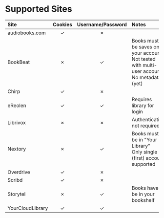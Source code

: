 # Supported Sites

| Site             | Cookies | Username/Password | Notes                                                                                              |
|:-----------------|:-------:|:-----------------:|:---------------------------------------------------------------------------------------------------|
| audiobooks.com   |    ✓    |         ✗         |                                                                                                    |
| BookBeat         |    ✗    |         ✓         | Books must be saves on your account <br> Not tested with multi-user account <br> No metadata (yet) |
| Chirp            |    ✓    |         ✗         |                                                                                                    |
| eReolen          |    ✓    |         ✓         | Requires library for login                                                                         |
| Librivox         |    ✗    |         ✗         | Authentication not required                                                                        |
| Nextory          |    ✗    |         ✓         | Books must be in "Your Library" <br/>Only single (first) account supported                         |
| Overdrive        |    ✓    |         ✗         |                                                                                                    |
| Scribd           |    ✓    |         ✗         |                                                                                                    |
| Storytel         |    ✗    |         ✓         | Books have to be in your bookshelf                                                                 |
| YourCloudLibrary |    ✓    |         ✓         |                                                                                                    |
